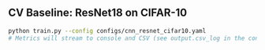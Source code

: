 

## CV Baseline: ResNet18 on CIFAR-10
```bash
python train.py --config configs/cnn_resnet_cifar10.yaml
# Metrics will stream to console and CSV (see output.csv_log in the config)
```
